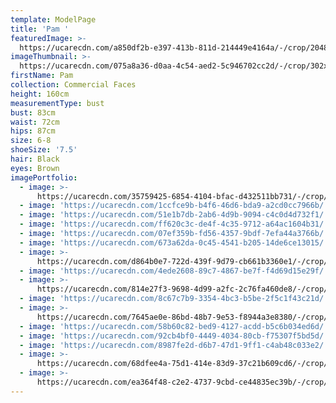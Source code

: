 ```yaml
---
template: ModelPage
title: 'Pam '
featuredImage: >-
  https://ucarecdn.com/a850df2b-e397-413b-811d-214449e4164a/-/crop/2048x927/0,251/-/preview/
imageThumbnail: >-
  https://ucarecdn.com/075a8a36-d0aa-4c54-aed2-5c946702cc2d/-/crop/302x426/485,722/-/preview/
firstName: Pam
collection: Commercial Faces
height: 160cm
measurementType: bust
bust: 83cm
waist: 72cm
hips: 87cm
size: 6-8
shoeSize: '7.5'
hair: Black
eyes: Brown
imagePortfolio:
  - image: >-
      https://ucarecdn.com/35759425-6854-4104-bfac-d432511bb731/-/crop/956x1313/138,666/-/preview/
  - image: 'https://ucarecdn.com/1ccfce9b-b4f6-46d6-bda9-a2cd0cc7966b/'
  - image: 'https://ucarecdn.com/51e1b7db-2ab6-4d9b-9094-c4c0d4d732f1/'
  - image: 'https://ucarecdn.com/ff620c3c-de4f-4c35-9712-a64ac1604b31/'
  - image: 'https://ucarecdn.com/07ef359b-fd56-4357-9bdf-7efa44a3766b/'
  - image: 'https://ucarecdn.com/673a62da-0c45-4541-b205-14de6ce13015/'
  - image: >-
      https://ucarecdn.com/d864b0e7-722d-439f-9d79-cb661b3360e1/-/crop/635x702/0,249/-/preview/
  - image: 'https://ucarecdn.com/4ede2608-89c7-4867-be7f-f4d69d15e29f/'
  - image: >-
      https://ucarecdn.com/814e27f3-9698-4d99-a2fc-2c76fa460de8/-/crop/1366x1788/0,260/-/preview/
  - image: 'https://ucarecdn.com/8c67c7b9-3354-4bc3-b5be-2f5c1f43c21d/'
  - image: >-
      https://ucarecdn.com/7645ae0e-86bd-48b7-9e53-f8944a3e8380/-/crop/1366x1738/0,310/-/preview/
  - image: 'https://ucarecdn.com/58b60c82-bed9-4127-acdd-b5c6b034ed6d/'
  - image: 'https://ucarecdn.com/92cb4bf0-4449-4034-80cb-f75307f5bd5d/'
  - image: 'https://ucarecdn.com/8987fe2d-d6b7-47d1-9ff1-c4ab48c033e2/'
  - image: >-
      https://ucarecdn.com/68dfee4a-75d1-414e-83d9-37c21b609cd6/-/crop/462x659/0,34/-/preview/
  - image: >-
      https://ucarecdn.com/ea364f48-c2e2-4737-9cbd-ce44835ec39b/-/crop/1089x1529/84,519/-/preview/
---
```



